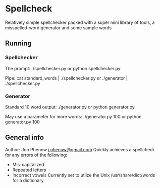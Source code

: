# Spellcheck

Relatively simple spellchecker packed with a super mini library of tools, a misspelled-word generator and some sample words

## Running

### Spellchecker
	
The prompt:
    ./spellchecker.py
or
    python spellchecker.py

Pipe:
    cat standard_words | ./spellchecker.py
or
    ./generator | ./spellchecker.py

### Generator
	
Standard 10 word output:
    ./generator.py
or
    python generator.py

May use a parameter for more words:
    ./generator.py 100
or
    python generator.py 100

## General info
	
Author: Jon Phenow <j.phenow@gmail.com>
Quickly achieves a spellcheck for any errors of the following:
* Mis-capitalized
* Repeated letters
* Incorrect vowels
Currently set to utilze the Unix /usr/share/dict/words for a dictionary

